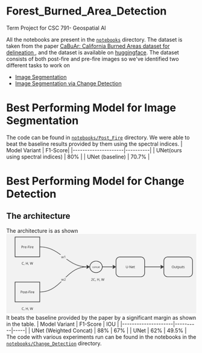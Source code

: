 # Forest_Burned_Area_Detection
Term Project for CSC 791- Geospatial  AI

All the notebooks are present in the [`notebooks`](./notebooks/) directory. The dataset is taken from the paper [CaBuAr: California Burned Areas dataset for delineation ](https://arxiv.org/abs/2401.11519), and the dataset is available on [huggingface](https://huggingface.co/datasets/DarthReca/california_burned_areas). The dataset consists of both post-fire and pre-fire images so we've identified two different tasks to work on 
- [Image Segmentation](#best-performing-model-for-image-segmetntation)
- [Image Segmentation via Change Detection](#best-performing-model-for-change-detection)
# Best Performing Model for Image Segmentation
The code can be found in [`notebooks/Post_Fire`](./notebooks/Post_Fire) directory.
We were able to beat the baseline results provided by them using the spectral indices.
| Model Variant       | F1-Score|
|---------------------|----------|
| UNet(ours using spectral indices)   | 80%      |
| UNet (baseline)   | 70.7%      | 
# Best Performing Model for Change Detection

## The architecture
The architecture is as shown ![architecture of the best perfroming model](img/best.png)
It beats the baseline provided by the paper by a significant margin as shown in the table. 
| Model Variant       | F1-Score | IOU |
|---------------------|----------|-----|
| UNet (Weighted Concat)      | 88%      | 67% |
| UNet     | 62%      | 49.5% |
The code with various experiments run can be found in the notebooks in the [`notebooks/Change_Detection`](./notebooks/Change_Detection) directory.